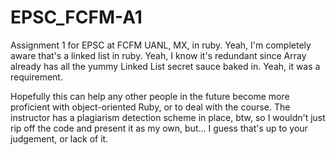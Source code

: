 # EPSC_FCFM-A1
Assignment 1 for EPSC at FCFM UANL, MX, in ruby. Yeah, I'm completely aware that's a linked list in ruby. Yeah, I know it's redundant since Array already has all the yummy Linked List secret sauce baked in. Yeah, it was a requirement.

Hopefully this can help any other people in the future become more proficient with object-oriented Ruby, or to deal with the course. The instructor has a plagiarism detection scheme in place, btw, so I wouldn't just rip off the code and present it as my own, but... I guess that's up to your judgement, or lack of it.
